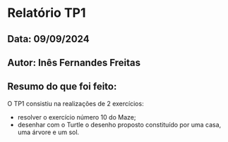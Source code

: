 # Relatório TP1
## Data: 09/09/2024
## Autor: Inês Fernandes Freitas

## Resumo do que foi feito:
O TP1 consistiu na realizações de 2 exercícios:
* resolver o exercício número 10 do Maze;
* desenhar com o Turtle o desenho proposto constituído por uma casa, uma árvore e um sol.
